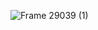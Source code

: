 ![Frame 29039 (1)](https://user-images.githubusercontent.com/78066823/222982201-fa365db3-f51b-4b38-a17d-c5e6572743b7.png)
